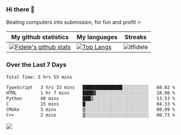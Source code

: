 ### Hi there 👋
<p>Beating computers into submission, for fun and profit 🔥</p>

|My github statistics|My languages|Streaks|
|-|-|-|
|[![Fidele's github stats](https://github-readme-stats.vercel.app/api?username=itfidele&count_private=true&show_icons=true&theme=dark&hide_title=true)](https://github.com/itfidele)|[![Top Langs](https://github-readme-stats.vercel.app/api/top-langs/?username=itfidele&show_icons=true&langs_count=8&theme=dark&layout=compact&hide_title=true)](https://github.com/itfidele)|![itfidele](https://github-readme-streak-stats.herokuapp.com/?user=itfidele&theme=dark)

### Over the Last 7 Days
<!--START_SECTION:waka-->

```txt
Total Time: 5 hrs 55 mins

TypeScript   3 hrs 33 mins   ███████████████░░░░░░░░░░   60.02 %
HTML         1 hr 7 mins     ████▓░░░░░░░░░░░░░░░░░░░░   18.98 %
Python       48 mins         ███▒░░░░░░░░░░░░░░░░░░░░░   13.53 %
C            15 mins         █░░░░░░░░░░░░░░░░░░░░░░░░   04.33 %
CMake        3 mins          ▒░░░░░░░░░░░░░░░░░░░░░░░░   00.99 %
C++          2 mins          ▒░░░░░░░░░░░░░░░░░░░░░░░░   00.73 %
```

<!--END_SECTION:waka-->



![](https://komarev.com/ghpvc/?username=itfidele)
